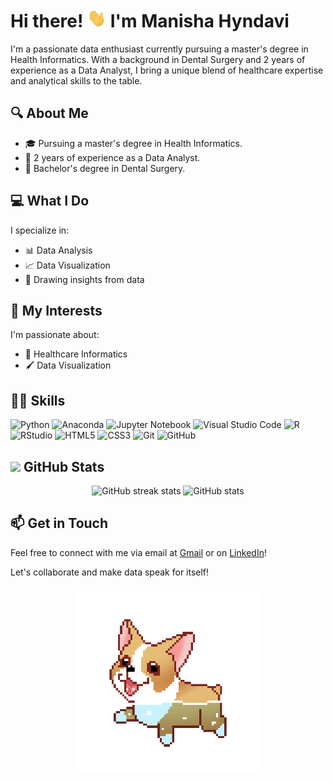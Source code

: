 # Hi there! <img src="resources/waveHand.gif" width="30px" height="30px" /> I'm Manisha Hyndavi

I'm a passionate data enthusiast currently pursuing a master's degree in Health Informatics. With a background in Dental Surgery and 2 years of experience as a Data Analyst, I bring a unique blend of healthcare expertise and analytical skills to the table.

## 🔍 About Me

- 🎓 Pursuing a master's degree in Health Informatics.
- 💼 2 years of experience as a Data Analyst.
- 🦷 Bachelor's degree in Dental Surgery.

## 💻 What I Do

I specialize in:
- 📊 Data Analysis
- 📈 Data Visualization
- 🧠 Drawing insights from data

## 🌱 My Interests

I'm passionate about:
- 🏥 Healthcare Informatics
- 🖌️ Data Visualization

## 👩‍💻 Skills

![Python](https://img.shields.io/badge/python-3670A0?style=for-the-badge&logo=python&logoColor=ffdd54) ![Anaconda](https://img.shields.io/badge/Anaconda-%2344A833.svg?style=for-the-badge&logo=anaconda&logoColor=white) ![Jupyter Notebook](https://img.shields.io/badge/jupyter-%23FA0F00.svg?style=for-the-badge&logo=jupyter&logoColor=white) ![Visual Studio Code](https://img.shields.io/badge/Visual%20Studio%20Code-0078d7.svg?style=for-the-badge&logo=visual-studio-code&logoColor=white) ![R](https://img.shields.io/badge/r-%23276DC3.svg?style=for-the-badge&logo=r&logoColor=white) ![RStudio](https://img.shields.io/badge/RStudio-4285F4?style=for-the-badge&logo=rstudio&logoColor=white) ![HTML5](https://img.shields.io/badge/html5-%23E34F26.svg?style=for-the-badge&logo=html5&logoColor=white) ![CSS3](https://img.shields.io/badge/css3-%231572B6.svg?style=for-the-badge&logo=css3&logoColor=white) ![Git](https://img.shields.io/badge/git-%23F05033.svg?style=for-the-badge&logo=git&logoColor=white) ![GitHub](https://img.shields.io/badge/github-%23121011.svg?style=for-the-badge&logo=github&logoColor=white)

## <img src="https://user-images.githubusercontent.com/25181517/192108374-8da61ba1-99ec-41d7-80b8-fb2f7c0a4948.png" height="30px"> GitHub Stats

<p align="center">
<img src="https://github-readme-stats.vercel.app/api/top-langs/?username=manishahyndavi&theme=github_dark&show_icons=true&hide_border=true&layout=compact"  width="49.5%" alt="GitHub streak stats"/>
<img src="https://github-readme-stats.vercel.app/api?username=manishahyndavi&show_icons=true&hide_border=true&theme=github_dark"  width="49.5%" alt="GitHub stats"/>
</p>

## 📫 Get in Touch

Feel free to connect with me via email at [Gmail](mailto:msafarookhi@gmail.com) or on [LinkedIn](https://www.linkedin.com/in/manishahyndavi/)!

Let's collaborate and make data speak for itself!

<p align="center">
<img src="resources/swimming_dog.gif" height="300 px" />
</p>
